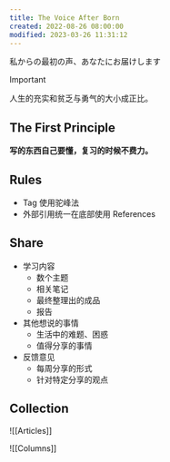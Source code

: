 ```yaml
---
title: The Voice After Born
created: 2022-08-26 08:00:00
modified: 2023-03-26 11:31:12
---
```


私からの最初の声、あなたにお届けします

> [!important]
> 人生的充实和贫乏与勇气的大小成正比。

## The First Principle

**写的东西自己要懂，复习的时候不费力。**

## Rules

- Tag 使用驼峰法
- 外部引用统一在底部使用 References

## Share

- 学习内容
  - 数个主题
  - 相关笔记
  - 最终整理出的成品
  - 报告
- 其他想说的事情
  - 生活中的难题、困惑
  - 值得分享的事情
- 反馈意见
  - 每周分享的形式
  - 针对特定分享的观点

## Collection

![[Articles]]

![[Columns]]
